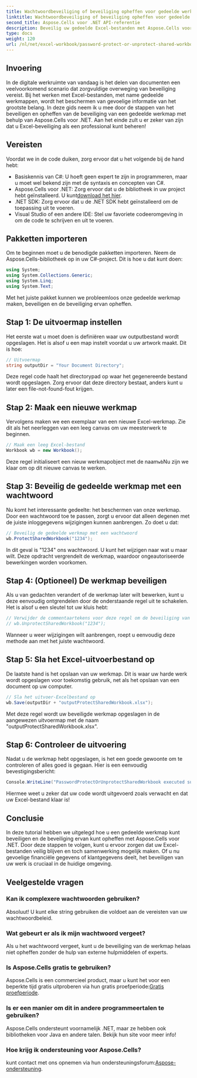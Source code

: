 ```yaml
---
title: Wachtwoordbeveiliging of beveiliging opheffen voor gedeelde werkmap
linktitle: Wachtwoordbeveiliging of beveiliging opheffen voor gedeelde werkmap
second_title: Aspose.Cells voor .NET API-referentie
description: Beveilig uw gedeelde Excel-bestanden met Aspose.Cells voor .NET met onze eenvoudige gids over wachtwoordbeveiliging en -verwijderingstechnieken.
type: docs
weight: 120
url: /nl/net/excel-workbook/password-protect-or-unprotect-shared-workbook/
---
```

## Invoering

In de digitale werkruimte van vandaag is het delen van documenten een veelvoorkomend scenario dat zorgvuldige overweging van beveiliging vereist. Bij het werken met Excel-bestanden, met name gedeelde werkmappen, wordt het beschermen van gevoelige informatie van het grootste belang. In deze gids neem ik u mee door de stappen van het beveiligen en opheffen van de beveiliging van een gedeelde werkmap met behulp van Aspose.Cells voor .NET. Aan het einde zult u er zeker van zijn dat u Excel-beveiliging als een professional kunt beheren!

## Vereisten

Voordat we in de code duiken, zorg ervoor dat u het volgende bij de hand hebt:

- Basiskennis van C#: U hoeft geen expert te zijn in programmeren, maar u moet wel bekend zijn met de syntaxis en concepten van C#.
-  Aspose.Cells voor .NET: Zorg ervoor dat u de bibliotheek in uw project hebt geïnstalleerd. U kunt[download het hier](https://releases.aspose.com/cells/net/).
- .NET SDK: Zorg ervoor dat u de .NET SDK hebt geïnstalleerd om de toepassing uit te voeren.
- Visual Studio of een andere IDE: Stel uw favoriete codeeromgeving in om de code te schrijven en uit te voeren.

## Pakketten importeren

Om te beginnen moet u de benodigde pakketten importeren. Neem de Aspose.Cells-bibliotheek op in uw C#-project. Dit is hoe u dat kunt doen:

```csharp
using System;
using System.Collections.Generic;
using System.Linq;
using System.Text;
```

Met het juiste pakket kunnen we probleemloos onze gedeelde werkmap maken, beveiligen en de beveiliging ervan opheffen. 

## Stap 1: De uitvoermap instellen

Het eerste wat u moet doen is definiëren waar uw outputbestand wordt opgeslagen. Het is alsof u een map instelt voordat u uw artwork maakt. Dit is hoe:

```csharp
// Uitvoermap
string outputDir = "Your Document Directory";
```

Deze regel code haalt het directorypad op waar het gegenereerde bestand wordt opgeslagen. Zorg ervoor dat deze directory bestaat, anders kunt u later een file-not-found-fout krijgen.

## Stap 2: Maak een nieuwe werkmap

Vervolgens maken we een exemplaar van een nieuwe Excel-werkmap. Zie dit als het neerleggen van een leeg canvas om uw meesterwerk te beginnen.

```csharp
// Maak een leeg Excel-bestand
Workbook wb = new Workbook();
```

 Deze regel initialiseert een nieuw werkmapobject met de naam`wb`Nu zijn we klaar om op dit nieuwe canvas te werken.

## Stap 3: Beveilig de gedeelde werkmap met een wachtwoord

Nu komt het interessante gedeelte: het beschermen van onze werkmap. Door een wachtwoord toe te passen, zorgt u ervoor dat alleen degenen met de juiste inloggegevens wijzigingen kunnen aanbrengen. Zo doet u dat:

```csharp
// Beveilig de gedeelde werkmap met een wachtwoord
wb.ProtectSharedWorkbook("1234");
```

In dit geval is "1234" ons wachtwoord. U kunt het wijzigen naar wat u maar wilt. Deze opdracht vergrendelt de werkmap, waardoor ongeautoriseerde bewerkingen worden voorkomen.

## Stap 4: (Optioneel) De werkmap beveiligen

Als u van gedachten verandert of de werkmap later wilt bewerken, kunt u deze eenvoudig ontgrendelen door de onderstaande regel uit te schakelen. Het is alsof u een sleutel tot uw kluis hebt:

```csharp
// Verwijder de commentaartekens voor deze regel om de beveiliging van de gedeelde werkmap op te heffen
// wb.UnprotectSharedWorkbook("1234");
```

Wanneer u weer wijzigingen wilt aanbrengen, roept u eenvoudig deze methode aan met het juiste wachtwoord.

## Stap 5: Sla het Excel-uitvoerbestand op

De laatste hand is het opslaan van uw werkmap. Dit is waar uw harde werk wordt opgeslagen voor toekomstig gebruik, net als het opslaan van een document op uw computer.

```csharp
// Sla het uitvoer-Excelbestand op
wb.Save(outputDir + "outputProtectSharedWorkbook.xlsx");
```

Met deze regel wordt uw beveiligde werkmap opgeslagen in de aangewezen uitvoermap met de naam "outputProtectSharedWorkbook.xlsx". 

## Stap 6: Controleer de uitvoering

Nadat u de werkmap hebt opgeslagen, is het een goede gewoonte om te controleren of alles goed is gegaan. Hier is een eenvoudig bevestigingsbericht:

```csharp
Console.WriteLine("PasswordProtectOrUnprotectSharedWorkbook executed successfully.\r\n");
```

Hiermee weet u zeker dat uw code wordt uitgevoerd zoals verwacht en dat uw Excel-bestand klaar is!

## Conclusie

In deze tutorial hebben we uitgelegd hoe u een gedeelde werkmap kunt beveiligen en de beveiliging ervan kunt opheffen met Aspose.Cells voor .NET. Door deze stappen te volgen, kunt u ervoor zorgen dat uw Excel-bestanden veilig blijven en toch samenwerking mogelijk maken. Of u nu gevoelige financiële gegevens of klantgegevens deelt, het beveiligen van uw werk is cruciaal in de huidige omgeving.

## Veelgestelde vragen

### Kan ik complexere wachtwoorden gebruiken?
Absoluut! U kunt elke string gebruiken die voldoet aan de vereisten van uw wachtwoordbeleid.

### Wat gebeurt er als ik mijn wachtwoord vergeet?
Als u het wachtwoord vergeet, kunt u de beveiliging van de werkmap helaas niet opheffen zonder de hulp van externe hulpmiddelen of experts.

### Is Aspose.Cells gratis te gebruiken?
 Aspose.Cells is een commercieel product, maar u kunt het voor een beperkte tijd gratis uitproberen via hun gratis proefperiode:[Gratis proefperiode](https://releases.aspose.com/).

### Is er een manier om dit in andere programmeertalen te gebruiken?
Aspose.Cells ondersteunt voornamelijk .NET, maar ze hebben ook bibliotheken voor Java en andere talen. Bekijk hun site voor meer info!

### Hoe krijg ik ondersteuning voor Aspose.Cells?
 kunt contact met ons opnemen via hun ondersteuningsforum:[Aspose-ondersteuning](https://forum.aspose.com/c/cells/9).